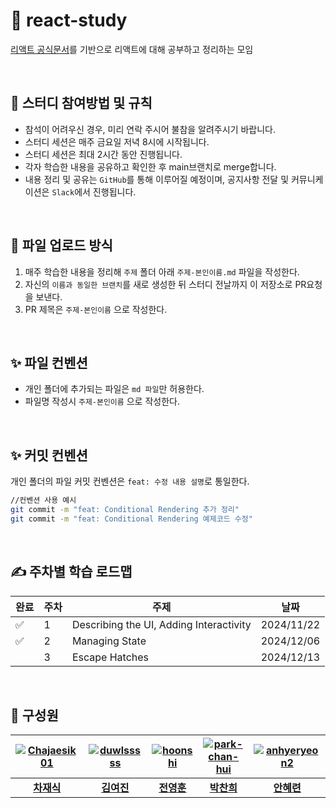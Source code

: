# 🚀 react-study

[리액트 공식문서](https://react.dev/learn)를 기반으로 리액트에 대해 공부하고 정리하는 모임

<br>

## 📌 스터디 참여방법 및 규칙

- 참석이 어려우신 경우, 미리 연락 주시어 불참을 알려주시기 바랍니다.
- 스터디 세션은 매주 금요일 저녁 8시에 시작됩니다.
- 스터디 세션은 최대 2시간 동안 진행됩니다.
- 각자 학습한 내용을 공유하고 확인한 후 main브랜치로 merge합니다.
- 내용 정리 및 공유는 `GitHub`를 통해 이루어질 예정이며, 공지사항 전달 및 커뮤니케이션은 `Slack`에서 진행됩니다.

<br>

## 📌 파일 업로드 방식
1. 매주 학습한 내용을 정리해 `주제` 폴더 아래 `주제-본인이름.md` 파일을 작성한다.
2. 자신의 `이름과 동일한 브랜치`를 새로 생성한 뒤 스터디 전날까지 이 저장소로 PR요청을 보낸다.
3. PR 제목은 `주제-본인이름` 으로 작성한다.

<br>

## ✨ 파일 컨벤션 

- 개인 폴더에 추가되는 파일은 `md 파일`만 허용한다.
- 파일명 작성시 `주제-본인이름` 으로 작성한다.

<br>

## ✨ 커밋 컨벤션

개인 폴더의 파일 커밋 컨벤션은 `feat: 수정 내용 설명`로 통일한다.

```bash
//컨벤션 사용 예시
git commit -m "feat: Conditional Rendering 추가 정리"
git commit -m "feat: Conditional Rendering 예제코드 수정"
```

<br>

## ✍ 주차별 학습 로드맵

| 완료 | 주차 | 주제                                             | 날짜       |
| ---- | ---- | ------------------------------------------------ | ---------- |
| ✅ | 1 | Describing the UI, Adding Interactivity | 2024/11/22 |
| ✅ | 2 | Managing State | 2024/12/06 |
|  | 3 | Escape Hatches | 2024/12/13 |

<br>

## 💁 구성원

| [![Chajaesik01](https://avatars.githubusercontent.com/u/127061507?v=4)](https://github.com/Chajaesik01) | [![duwlsssss](https://avatars.githubusercontent.com/u/92291790?v=4)](https://github.com/duwlsssss) | [![hoonshi](https://avatars.githubusercontent.com/u/182200395?v=4)](http://github.com/hoonshi) | [![park-chan-hui](https://avatars.githubusercontent.com/u/176368439?v=4)](https://github.com/park-chan-hui) | [![anhyeryeon2](https://avatars.githubusercontent.com/u/100520490?v=4)](http://github.com/anhyeryeon2) |
| :-----------------------------------------------------------------------------------------------------: | :------------------------------------------------------------------------------------------------: | :------------------------------------------------------------------------------------------------------------: | :--------------------------------------------------------------------------------------------: | :----------------------------------------------------------------------------------------: |
|                             **[차재식](https://github.com/Chajaesik01)**                             |                           **[김여진](https://github.com/duwlsssss)**                            |                              **[전영훈](https://github.com/hoonshi)**                               |                          **[박찬희](https://github.com/park-chan-hui)**                           |                          **[안혜련](http://github.com/anhyeryeon2)**                          |
